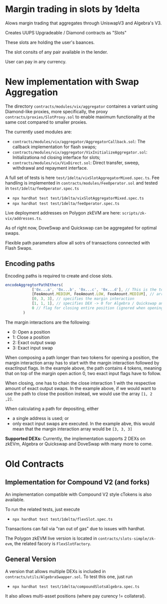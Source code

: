 # Margin trading in slots by 1delta

Alows margin trading that aggregates through UniswapV3 and Algebra's V3.

Creates UUPS Upgradeable / Diamond contracts as "Slots"

These slots are holding the user's baances.

The slot consits of any pair available in the lender.

User can pay in any currency.


# New implementation with Swap Aggregation

The directory `contracts/modules/vix/aggregator` containes a variant using Diamond-like proxies, more specifically, 
the proxy `contracts/proxies/SlotProxy.sol` to enable maximum functionality at the same cost compared to smaller proxies.

The currently used modules are:

- `contracts/modules/vix/aggregator/AggregatorCallback.sol`: The callback implementation for flash swaps;
- `contracts/modules/vix/aggregator/VixInitializeAggregator.sol`: Initializationa nd closing interface for slots;
- `contracts/modules/vix/VixDirect.sol`: Direct transfer, sweep, withdrawal and repayment interface.

A full set of tests is here `test/1delta/vixSlotAggregatorMixed.spec.ts`. Fee handling is implemented in `contracts/modules/FeeOperator.sol` and tested in `test/1delta/feeOperator.spec.ts`

- `npx hardhat test test/1delta/vixSlotAggregatorMixed.spec.ts`
- `npx hardhat test test/1delta/feeOperator.spec.ts`

Live deployment addresses on Polygon zkEVM are here: `scripts/zk-vix/addresses.ts`.

As of right now, DoveSwap and Quickswap can be aggregated for optimal swaps.

Flexible path parameters allow all sotrs of transactions connected with Flash Swaps.

## Encoding paths

Encoding paths is required to create and close slots.

```ts
encodeAggregtorPathEthers(
            ['0x...a', '0x...b', '0x...c', '0x...d'], // This is the token path as address array 
            [FeeAmount.MEDIUM, FeeAmount.LOW, FeeAmount.MEDIUM], // array of Uni V3 style pool Fees (if a Uniswap V3 fork like Dove is used)
            [0, 3, 3], // specifies the margin interaction
            [1, 1, 1], // specifies DEX -> 0 for Algebra / Quickswap and 1 for Doveswap
            0 // flag for closing entire position (ignored when opening a position), 1 is for closing for the desired output amount
        )
```

The margin interactions are the following:
- 0: Open a position
- 1: Close a position
- 2: Exact output swap
- 3: Exact input swap

When composing a path longer than two tokens for opening a position, the margin interaction array has to start with the margin interaction followed by exactInput flags. In the example above, the path contains 4 tokens, meaning that on top of the margin open action 0, two exact input flags have to follow.

When closing, one has to chain the close interaction 1 with the respective amount of exact output swaps. In the example above, if we would want to use the path to close the position instead, we would use the array `[1, 2 ,2]`.

When calculating a path for depositing, either
- a single address is used; or
- only exact input swaps are executed. In the example abve, this would mean that the margin interaction array would be `[3, 3, 3]`

**Supported DEXs:** Currently, the implementation supports 2 DEXs on zkEVm, Algebra or Quickswap and DoveSwap with many more to come.

# Old Contracts

## Implementation for Compound V2 (and forks)

An implementation compatible with Compound V2 style cTokens is also available.

To run the related tests, just execute

- `npx hardhat test test/1delta/flexSlot.spec.ts`

Transactions can fail via "ran out of gas" due to issues with hardhat.

The Polygon zkEVM live version is located in `contracts/slots-simple/zk-evm`, the related facory is `FlexSlotFactory`.

## General Version

A version that allows multiple DEXs is included in `contracts/utils/AlgebraSwapper.sol`. To test this one, just run

- `npx hardhat test test/1delta/compoundSlotsAlgebra.spec.ts`

It also allows multi-asset positions (where pay curency != collateral).
